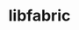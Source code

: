 ---
title: "libfabric"
layout: cache
categories: [package, develop-2023-09-03]
meta: {"versions": ["1.18.1"], "compilers": ["gcc@=11.1.0", "gcc@=11.3.0", "gcc@=12.1.0", "gcc@=7.3.1", "gcc@=7.5.0", "oneapi@=2023.2.0"], "oss": ["amzn2", "ubuntu18.04", "ubuntu20.04", "ubuntu22.04"], "platforms": ["linux"], "targets": ["aarch64", "neoverse_n1", "ppc64le", "x86_64", "x86_64_v3"], "stacks": ["aws-isc", "aws-isc-aarch64", "build_systems", "data-vis-sdk", "e4s", "e4s-oneapi", "e4s-power", "root", "tutorial"], "num_specs": 12, "num_specs_by_stack": {"aws-isc-aarch64": 4, "root": 12, "aws-isc": 2, "build_systems": 1, "e4s-power": 1, "e4s-oneapi": 1, "e4s": 1, "data-vis-sdk": 1, "tutorial": 2}}
spec_details: [{"hash": "inaqbknghhmzmnypzvji23jdddddfgsq", "compiler": "gcc@=7.3.1", "versions": ["1.18.1"], "os": "amzn2", "platform": "linux", "target": "aarch64", "variants": ["build_system=autotools", "~debug", "fabrics=efa,mrail,rxd,rxm,shm,sockets,tcp,udp,verbs", "~kdreg"], "stacks": ["aws-isc-aarch64", "root"], "size": "-", "tarball": "https://binaries.spack.io/releases/develop-2023-09-03/build_cache/linux-amzn2-aarch64/gcc-7.3.1/libfabric-1.18.1/linux-amzn2-aarch64-gcc-7.3.1-libfabric-1.18.1-inaqbknghhmzmnypzvji23jdddddfgsq.spack"}, {"hash": "hsfouwro4ohtyvoq2p6ouvmavdfxypr5", "compiler": "gcc@=7.3.1", "versions": ["1.18.1"], "os": "amzn2", "platform": "linux", "target": "aarch64", "variants": ["build_system=autotools", "~debug", "fabrics=efa,mrail,rxd,rxm,shm,sockets,tcp,udp,verbs", "~kdreg"], "stacks": ["aws-isc-aarch64", "root"], "size": "-", "tarball": "https://binaries.spack.io/releases/develop-2023-09-03/build_cache/linux-amzn2-aarch64/gcc-7.3.1/libfabric-1.18.1/linux-amzn2-aarch64-gcc-7.3.1-libfabric-1.18.1-hsfouwro4ohtyvoq2p6ouvmavdfxypr5.spack"}, {"hash": "onkgfqrte5qzgl2u5wauishijfozksfy", "compiler": "gcc@=7.3.1", "versions": ["1.18.1"], "os": "amzn2", "platform": "linux", "target": "neoverse_n1", "variants": ["build_system=autotools", "~debug", "fabrics=efa,mrail,rxd,rxm,shm,sockets,tcp,udp,verbs", "~kdreg"], "stacks": ["aws-isc-aarch64", "root"], "size": "-", "tarball": "https://binaries.spack.io/releases/develop-2023-09-03/build_cache/linux-amzn2-neoverse_n1/gcc-7.3.1/libfabric-1.18.1/linux-amzn2-neoverse_n1-gcc-7.3.1-libfabric-1.18.1-onkgfqrte5qzgl2u5wauishijfozksfy.spack"}, {"hash": "y5ikefmfum4ahoxniouxm5j7kcczfwem", "compiler": "gcc@=7.3.1", "versions": ["1.18.1"], "os": "amzn2", "platform": "linux", "target": "neoverse_n1", "variants": ["build_system=autotools", "~debug", "fabrics=efa,mrail,rxd,rxm,shm,sockets,tcp,udp,verbs", "~kdreg"], "stacks": ["aws-isc-aarch64", "root"], "size": "-", "tarball": "https://binaries.spack.io/releases/develop-2023-09-03/build_cache/linux-amzn2-neoverse_n1/gcc-7.3.1/libfabric-1.18.1/linux-amzn2-neoverse_n1-gcc-7.3.1-libfabric-1.18.1-y5ikefmfum4ahoxniouxm5j7kcczfwem.spack"}, {"hash": "eke5v5wupow3bwo7vbyr6qcj3vsqxbol", "compiler": "gcc@=7.3.1", "versions": ["1.18.1"], "os": "amzn2", "platform": "linux", "target": "x86_64_v3", "variants": ["build_system=autotools", "~debug", "fabrics=efa,mrail,rxd,rxm,shm,sockets,tcp,udp,verbs", "~kdreg"], "stacks": ["aws-isc", "root"], "size": "-", "tarball": "https://binaries.spack.io/releases/develop-2023-09-03/build_cache/linux-amzn2-x86_64_v3/gcc-7.3.1/libfabric-1.18.1/linux-amzn2-x86_64_v3-gcc-7.3.1-libfabric-1.18.1-eke5v5wupow3bwo7vbyr6qcj3vsqxbol.spack"}, {"hash": "hizke7r2nztgy7t7s4oqw4rpize2lsw7", "compiler": "gcc@=7.3.1", "versions": ["1.18.1"], "os": "amzn2", "platform": "linux", "target": "x86_64_v3", "variants": ["build_system=autotools", "~debug", "fabrics=efa,mrail,rxd,rxm,shm,sockets,tcp,udp,verbs", "~kdreg"], "stacks": ["aws-isc", "root"], "size": "-", "tarball": "https://binaries.spack.io/releases/develop-2023-09-03/build_cache/linux-amzn2-x86_64_v3/gcc-7.3.1/libfabric-1.18.1/linux-amzn2-x86_64_v3-gcc-7.3.1-libfabric-1.18.1-hizke7r2nztgy7t7s4oqw4rpize2lsw7.spack"}, {"hash": "jbqr6z5mynpdvqqzw5bpuor7qlx5ll7m", "compiler": "gcc@=7.5.0", "versions": ["1.18.1"], "os": "ubuntu18.04", "platform": "linux", "target": "x86_64_v3", "variants": ["build_system=autotools", "~debug", "fabrics=sockets,tcp,udp", "~kdreg"], "stacks": ["build_systems", "root"], "size": "-", "tarball": "https://binaries.spack.io/releases/develop-2023-09-03/build_cache/linux-ubuntu18.04-x86_64_v3/gcc-7.5.0/libfabric-1.18.1/linux-ubuntu18.04-x86_64_v3-gcc-7.5.0-libfabric-1.18.1-jbqr6z5mynpdvqqzw5bpuor7qlx5ll7m.spack"}, {"hash": "fchnpl2e7znsadwbbv7f4f3xwjg72ge7", "compiler": "gcc@=11.1.0", "versions": ["1.18.1"], "os": "ubuntu20.04", "platform": "linux", "target": "ppc64le", "variants": ["build_system=autotools", "~debug", "fabrics=rxm,sockets,tcp,udp", "~kdreg"], "stacks": ["e4s-power", "root"], "size": "-", "tarball": "https://binaries.spack.io/releases/develop-2023-09-03/build_cache/linux-ubuntu20.04-ppc64le/gcc-11.1.0/libfabric-1.18.1/linux-ubuntu20.04-ppc64le-gcc-11.1.0-libfabric-1.18.1-fchnpl2e7znsadwbbv7f4f3xwjg72ge7.spack"}, {"hash": "e3ifcqntl65dk7fb4d2ezfuummzr4snd", "compiler": "oneapi@=2023.2.0", "versions": ["1.18.1"], "os": "ubuntu20.04", "platform": "linux", "target": "x86_64", "variants": ["build_system=autotools", "~debug", "fabrics=rxm,sockets,tcp,udp", "~kdreg"], "stacks": ["e4s-oneapi", "root"], "size": "-", "tarball": "https://binaries.spack.io/releases/develop-2023-09-03/build_cache/linux-ubuntu20.04-x86_64/oneapi-2023.2.0/libfabric-1.18.1/linux-ubuntu20.04-x86_64-oneapi-2023.2.0-libfabric-1.18.1-e3ifcqntl65dk7fb4d2ezfuummzr4snd.spack"}, {"hash": "xgxo7j6ackn3llj5mqx57afymovkgxwe", "compiler": "gcc@=11.1.0", "versions": ["1.18.1"], "os": "ubuntu20.04", "platform": "linux", "target": "x86_64_v3", "variants": ["build_system=autotools", "~debug", "fabrics=rxm,sockets,tcp,udp", "~kdreg"], "stacks": ["e4s", "data-vis-sdk", "root"], "size": "-", "tarball": "https://binaries.spack.io/releases/develop-2023-09-03/build_cache/linux-ubuntu20.04-x86_64_v3/gcc-11.1.0/libfabric-1.18.1/linux-ubuntu20.04-x86_64_v3-gcc-11.1.0-libfabric-1.18.1-xgxo7j6ackn3llj5mqx57afymovkgxwe.spack"}, {"hash": "i5wrg2vpkgazca2wvwkxdmrcaydgkawo", "compiler": "gcc@=11.3.0", "versions": ["1.18.1"], "os": "ubuntu22.04", "platform": "linux", "target": "x86_64_v3", "variants": ["build_system=autotools", "~debug", "fabrics=sockets,tcp,udp", "~kdreg"], "stacks": ["root", "tutorial"], "size": "-", "tarball": "https://binaries.spack.io/releases/develop-2023-09-03/build_cache/linux-ubuntu22.04-x86_64_v3/gcc-11.3.0/libfabric-1.18.1/linux-ubuntu22.04-x86_64_v3-gcc-11.3.0-libfabric-1.18.1-i5wrg2vpkgazca2wvwkxdmrcaydgkawo.spack"}, {"hash": "m6snryxwrrb5rtatav2fnkmmwxk6ncyl", "compiler": "gcc@=12.1.0", "versions": ["1.18.1"], "os": "ubuntu22.04", "platform": "linux", "target": "x86_64_v3", "variants": ["build_system=autotools", "~debug", "fabrics=sockets,tcp,udp", "~kdreg"], "stacks": ["root", "tutorial"], "size": "-", "tarball": "https://binaries.spack.io/releases/develop-2023-09-03/build_cache/linux-ubuntu22.04-x86_64_v3/gcc-12.1.0/libfabric-1.18.1/linux-ubuntu22.04-x86_64_v3-gcc-12.1.0-libfabric-1.18.1-m6snryxwrrb5rtatav2fnkmmwxk6ncyl.spack"}]
---